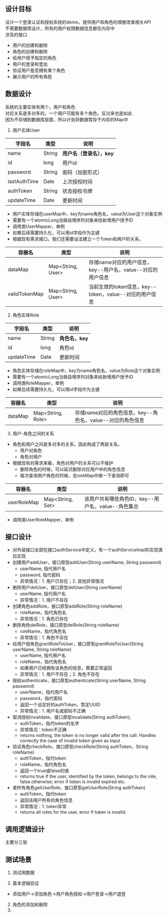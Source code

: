 ﻿## 设计目标

设计一个登录认证和授权系统的demo，提供用户和角色的增删改查相关API  
不需要数据库设计，所有的用户权限数据信息都在内存中  
涉及的接口  
+ 用户的创建和删除  
+ 角色的创建和删除  
+ 给用户授予指定的角色  
+ 用户的登录和登出  
+ 验证用户是否拥有某个角色  
+ 展示用户的所有角色  


## 数据设计  
系统的主要实体有两个，用户和角色  
对应关系是多对多的，一个用户可能有多个角色，反过来也是如此  
因为不存储到数据库层面，所以计划将数据暂存于内存的Map中


1. 用户实体User

| 字段名 | 类型 | 说明 |  
| ------ | ------ | ------ |  
| name | String | **用户名（登录名），key** |  
| id | long | 用户id |  
| password | String | 密码（加密形式） |  
| lastAuthTime | Date | 上次授权时间 |  
| authToken | String | 状态授权令牌 |  
| updateTime | Date | 更新时间 |  

+ 用户实体存储在userMap中，key为name角色名，value为User这个对象实例  
+ 需要有一个atomicLong当做自增序列对象来给新增用户授予ID  
+ 调用类UserMapper，单例
+ 如果后续需要持久化，可以用id字段作为主键  
+ 根据现有需求接口，我们还需要设法建立一个Token和用户的关系，

| 容器名 | 类型 | 说明 |  
| ------ | ------ | ------ |  
| dataMap | Map<String, User> | 存储name对应的用户信息，key--用户名，value--对应的用户信息 |  
| validTokenMap | Map<String, User> | 当前生效的token信息，key--token，value--对应的用户信息 |  
  



2. 角色实体Role

| 字段名 | 类型 | 说明 |  
| ------ | ------ | ------ |  
| name | String | **角色名，key** |  
| id | long | 角色id |  
| updateTime | Date | 更新时间 |  

+ 角色实体存储在roleMap中，key为name角色名，value为Role这个对象实例  
+ 需要有一个atomicLong当做自增序列对象来给新增用户授予ID  
+ 调用类RoleMapper，单例
+ 如果后续需要持久化，可以用id字段作为主键  

| 容器名 | 类型 | 说明 |  
| ------ | ------ | ------ |  
| dataMap | Map<String, Role> | 存储name对应的角色信息，key--角色名，value--对应的角色信息 |  


3. 用户-角色之间的关系  
+ 角色和用户之间是多对多的关系，因此构成了两层关系。  
  - 用户对角色  
  - 角色对用户  
+ 根据现有的需求来看，角色对用户的关系可以不维护  
  - 删除角色的时候，可以延迟删除对应用户中的角色信息  
  - 每次查询用户角色的时候，去roleMap中做一下查询即可  

| 容器名 | 类型 | 说明 |  
| ------ | ------ | ------ |  
| userRoleMap | Map<String, Set<Long>> | 该用户共有哪些角色ID，key--用户名，value--角色集合 |  

+ 调用类UserRoleMapper，单例






## 接口设计
+ 对外层接口全部在接口authService中定义，有一个authServiceImpl的实现类拉实现
+ 创建用户addUser，接口原型addUser(String userName, String password)
  - userName, 指代用户名
  - password, 指代密码
  - 异常情况：1. 用户已存在；2. 其他异常情况
+ 删除用户delUser，接口原型delUser(String userName)
  - userName, 指代用户名
  - 异常情况：1. 用户不存在
+ 创建角色addRole，接口原型addRole(String roleName)
  - roleName，指代角色名
  - 异常情况：1. 角色已存在
+ 删除角色delRole，接口原型delRole(String roleName)
  - roleName，指代角色名
  - 异常情况：1. 角色不存在
+ 给用户授角色grantRoleToUser，接口原型grantRoleToUser(String userName, String roleName)
  - userName, 指代用户名
  - roleName，指代角色名
  - 如果用户已经拥有该角色的信息，需要正常返回
  - 异常情况：1. 用户不存在；2. 角色不存在
+ 授权authenticate，接口原型authenticate(String userName, String password)
  - userName，指代用户名
  - password，指代密码
  - 返回一个设定好的authToken，暂定UUID
  - 异常情况：1. 用户名或密码不正确
+ 取消授权invalidate，接口原型invalidate(String authToken);
  - authToken，指代token的名字
  - 异常情况：token不正确
  - returns nothing, the token is no longer valid after the call.  Handles correctly the case of invalid token given as input
+ 验证角色checkRole，接口原型checkRole(String authToken，String roleName)
  - authToken，指代token
  - roleName，指代角色名
  - 返回一个true或false的值
  - returns true if the user, identified by the token, belongs to the role, false otherwise; error if token is invalid expired etc.
+ 查所有角色getUserRole，接口原型getUserRole(String authToken)
  - authToken，指代token
  - 返回该用户所有的角色信息
  - 异常情况：1. token异常
  - returns all roles for the user, error if token is invalid.




## 调用逻辑设计  
主要分三层


## 测试场景
1. 测试用数据

1. 基本逻辑验证
+ 添加用户->添加角色->用户角色授权->用户登录->用户退登
2. 角色的添加和删除
3. 
